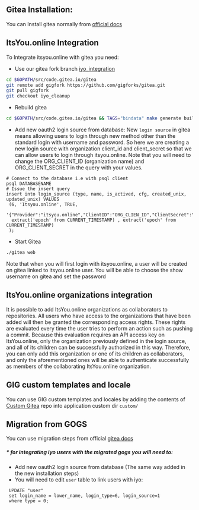 ## Gitea Installation:
You can Install gitea normally from [official docs](https://docs.gitea.io/en-us/install-from-source/)

## ItsYou.online Integration

To Integrate itsyou.online with gitea you need:

* Use our gitea fork branch [iyo_integration](https://github.com/gigforks/gitea/tree/iyo_integration)

```bash
cd $GOPATH/src/code.gitea.io/gitea
git remote add gigfork https://github.com/gigforks/gitea.git
git pull gigfork 
git checkout iyo_cleanup
```

* Rebuild gitea
 ```bash
cd $GOPATH/src/code.gitea.io/gitea && TAGS="bindata" make generate build
```

* Add new oauth2 login source from database:
New `login source` in gitea means allowing users to login through new method other than the standard login with username and password. So here we are creating a new login source with organization client_id and client_secret so that we can allow users to login through itsyou.online. Note that you will need to change the ORG_CLIENT_ID (organization name)  and ORG_CLIENT_SECRET in the query with your values.
 ```
 # Connect to the database i.e with psql client
 psql DATABASENAME
 # Issue the insert query
 insert into login_source (type, name, is_actived, cfg, created_unix, updated_unix) VALUES
  (6, 'Itsyou.online', TRUE, 
  '{"Provider":"itsyou.online","ClientID":"ORG_CLIEN_ID","ClientSecret":"ORG_CLIENT_SECRET","OpenIDConnectAutoDiscoveryURL":"","CustomURLMapping":null}',
   extract('epoch' from CURRENT_TIMESTAMP) , extract('epoch' from CURRENT_TIMESTAMP)
  );
 ```

* Start Gitea
```bash
./gitea web
```

Note that when you will first login with itsyou.online, a user will be created on gitea linked to itsyou.online user. You will be able to choose the show username on gitea and set the password

## ItsYou.online organizations integration

It is possible to add ItsYou.online organizations as collaborators to repositories.
All users who have access to the organizations that have been added will then be
granted the corresponding access rights. These rights are evaluated every time the user
tries to perform an action such as pushing a commit. Because this evaluation requires
an API access key on ItsYou.online, only the organization previously defined in the
login source, and all of its children can be successfully authorized in this way. Therefore,
you can only add this organization or one of its children as collaborators, and only the aforementioned ones will be able
to authenticate successfully as members of the collaborating ItsYou.online organization.


## GIG custom templates and locale
You can use GIG custom templates and locales by adding the contents of  [Custom Gitea](https://github.com/Incubaid/gitea-custom) repo into application custom dir `custom/`

## Migration from GOGS
You can use migration steps from official [gitea docs](https://docs.gitea.io/en-us/upgrade-from-gogs/)

##### * for integrating iyo users with the migrated gogs you will need to:
 * Add new oauth2 login source from database (The same way added in the new installation steps)
 * You will need to edit `user` table to link users with iyo:
  ```
   UPDATE "user"
   set login_name = lower_name, login_type=6, login_source=1
   where type = 0;
   ```
